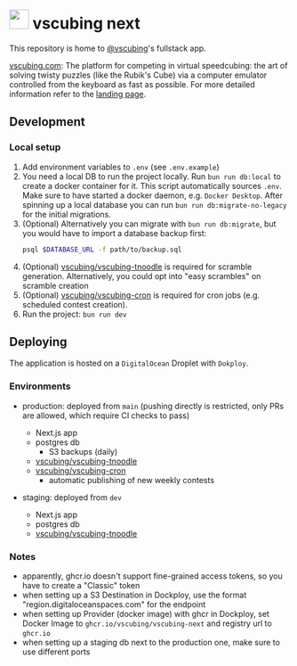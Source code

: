 # <img src="https://vscubing.com/favicon.svg" width="35px" /> vscubing next

This repository is home to [@vscubing](https://github.com/vscubing)'s fullstack app.

[vscubing.com](https://vscubing.com): The platform for competing in virtual speedcubing: the art of solving twisty puzzles (like the Rubik's Cube) via a computer emulator controlled from the keyboard as fast as possible. For more detailed information refer to the [landing page](https://vscubing.com/landing).

## Development

### Local setup

1. Add environment variables to `.env` (see `.env.example`)
2. You need a local DB to run the project locally. Run `bun run db:local` to create a docker container for it. This script automatically sources `.env`. Make sure to have started a docker daemon, e.g. `Docker Desktop`. After spinning up a local database you can run `bun run db:migrate-no-legacy` for the initial migrations.
3. (Optional) Alternatively you can migrate with `bun run db:migrate`, but you would have to import a database backup first:
    ```bash
    psql $DATABASE_URL -f path/to/backup.sql
    ```
4. (Optional) [vscubing/vscubing-tnoodle](https://github.com/vscubing/vscubing-tnoodle) is required for scramble generation. Alternatively, you could opt into "easy scrambles" on scramble creation
4. (Optional) [vscubing/vscubing-cron](https://github.com/vscubing/vscubing-cron) is required for cron jobs (e.g. scheduled contest creation).
5. Run the project: `bun run dev`

## Deploying

The application is hosted on a `DigitalOcean` Droplet with `Dokploy`. 

### Environments

- production: deployed from `main` (pushing directly is restricted, only PRs are allowed, which require CI checks to pass)
    * Next.js app
    * postgres db
        + S3 backups (daily)
    * [vscubing/vscubing-tnoodle](https://github.com/vscubing/vscubing-tnoodle)
    * [vscubing/vscubing-cron](https://github.com/vscubing/vscubing-cron)
        + automatic publishing of new weekly contests

- staging: deployed from `dev`
    * Next.js app
    * postgres db
    * [vscubing/vscubing-tnoodle](https://github.com/vscubing/vscubing-tnoodle)

### Notes

- apparently, ghcr.io doesn't support fine-grained access tokens, so you have to create a "Classic" token 
- when setting up a S3 Destination in Dockploy, use the format "region.digitaloceanspaces.com" for the endpoint
- when setting up Provider (docker image) with ghcr in Dockploy, set Docker Image to `ghcr.io/vscubing/vscubing-next` and registry url to `ghcr.io`
- when setting up a staging db next to the production one, make sure to use different ports
